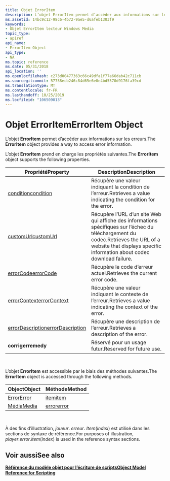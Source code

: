 ```yaml
---
title: Objet ErrorItem
description: L’objet ErrorItem permet d’accéder aux informations sur les erreurs.
ms.assetid: 14bc9c12-98c6-4b72-9ae5-d6afeb1303f9
keywords:
- Objet ErrorItem lecteur Windows Media
topic_type:
- apiref
api_name:
- ErrorItem Object
api_type:
- NA
ms.topic: reference
ms.date: 05/31/2018
api_location: ''
ms.openlocfilehash: c273d00477363c66c49dfa1f77a66dab42c711cb
ms.sourcegitcommit: 57758ecb246c84d65e6e0e4bd5570d9176fa39cd
ms.translationtype: MT
ms.contentlocale: fr-FR
ms.lasthandoff: 10/25/2019
ms.locfileid: "106509013"
---
```

# <a name="erroritem-object"></a><span data-ttu-id="43b77-104">Objet ErrorItem</span><span class="sxs-lookup"><span data-stu-id="43b77-104">ErrorItem Object</span></span>

<span data-ttu-id="43b77-105">L’objet **ErrorItem** permet d’accéder aux informations sur les erreurs.</span><span class="sxs-lookup"><span data-stu-id="43b77-105">The **ErrorItem** object provides a way to access error information.</span></span>

<span data-ttu-id="43b77-106">L’objet **ErrorItem** prend en charge les propriétés suivantes.</span><span class="sxs-lookup"><span data-stu-id="43b77-106">The **ErrorItem** object supports the following properties.</span></span>



| <span data-ttu-id="43b77-107">Propriété</span><span class="sxs-lookup"><span data-stu-id="43b77-107">Property</span></span>                                           | <span data-ttu-id="43b77-108">Description</span><span class="sxs-lookup"><span data-stu-id="43b77-108">Description</span></span>                                                                                     |
|----------------------------------------------------|-------------------------------------------------------------------------------------------------|
| [<span data-ttu-id="43b77-109">condition</span><span class="sxs-lookup"><span data-stu-id="43b77-109">condition</span></span>](erroritem-condition.md)               | <span data-ttu-id="43b77-110">Récupère une valeur indiquant la condition de l’erreur.</span><span class="sxs-lookup"><span data-stu-id="43b77-110">Retrieves a value indicating the condition for the error.</span></span>                                       |
| [<span data-ttu-id="43b77-111">customUrl</span><span class="sxs-lookup"><span data-stu-id="43b77-111">customUrl</span></span>](erroritem-customurl.md)               | <span data-ttu-id="43b77-112">Récupère l’URL d’un site Web qui affiche des informations spécifiques sur l’échec du téléchargement du codec.</span><span class="sxs-lookup"><span data-stu-id="43b77-112">Retrieves the URL of a website that displays specific information about codec download failure.</span></span> |
| [<span data-ttu-id="43b77-113">errorCode</span><span class="sxs-lookup"><span data-stu-id="43b77-113">errorCode</span></span>](erroritem-errorcode.md)               | <span data-ttu-id="43b77-114">Récupère le code d’erreur actuel.</span><span class="sxs-lookup"><span data-stu-id="43b77-114">Retrieves the current error code.</span></span>                                                               |
| [<span data-ttu-id="43b77-115">errorContext</span><span class="sxs-lookup"><span data-stu-id="43b77-115">errorContext</span></span>](erroritem-errorcontext.md)         | <span data-ttu-id="43b77-116">Récupère une valeur indiquant le contexte de l’erreur.</span><span class="sxs-lookup"><span data-stu-id="43b77-116">Retrieves a value indicating the context of the error.</span></span>                                          |
| [<span data-ttu-id="43b77-117">errorDescription</span><span class="sxs-lookup"><span data-stu-id="43b77-117">errorDescription</span></span>](erroritem-errordescription.md) | <span data-ttu-id="43b77-118">Récupère une description de l’erreur.</span><span class="sxs-lookup"><span data-stu-id="43b77-118">Retrieves a description of the error.</span></span>                                                           |
| <span data-ttu-id="43b77-119">**corriger**</span><span class="sxs-lookup"><span data-stu-id="43b77-119">**remedy**</span></span>                                         | <span data-ttu-id="43b77-120">Réservé pour un usage futur.</span><span class="sxs-lookup"><span data-stu-id="43b77-120">Reserved for future use.</span></span>                                                                        |



 

<span data-ttu-id="43b77-121">L’objet **ErrorItem** est accessible par le biais des méthodes suivantes.</span><span class="sxs-lookup"><span data-stu-id="43b77-121">The **ErrorItem** object is accessed through the following methods.</span></span>



| <span data-ttu-id="43b77-122">Object</span><span class="sxs-lookup"><span data-stu-id="43b77-122">Object</span></span>                    | <span data-ttu-id="43b77-123">Méthode</span><span class="sxs-lookup"><span data-stu-id="43b77-123">Method</span></span>                   |
|---------------------------|--------------------------|
| [<span data-ttu-id="43b77-124">Error</span><span class="sxs-lookup"><span data-stu-id="43b77-124">Error</span></span>](error-object.md) | [<span data-ttu-id="43b77-125">item</span><span class="sxs-lookup"><span data-stu-id="43b77-125">item</span></span>](error-item.md)   |
| [<span data-ttu-id="43b77-126">Média</span><span class="sxs-lookup"><span data-stu-id="43b77-126">Media</span></span>](media-object.md) | [<span data-ttu-id="43b77-127">error</span><span class="sxs-lookup"><span data-stu-id="43b77-127">error</span></span>](media-error.md) |



 

<span data-ttu-id="43b77-128">À des fins d’illustration, *joueur*. *erreur*. *Item*(*index*) est utilisé dans les sections de syntaxe de référence.</span><span class="sxs-lookup"><span data-stu-id="43b77-128">For purposes of illustration, *player*.*error*.*item*(*index*) is used in the reference syntax sections.</span></span>

## <a name="see-also"></a><span data-ttu-id="43b77-129">Voir aussi</span><span class="sxs-lookup"><span data-stu-id="43b77-129">See also</span></span>

<dl> <dt>

[<span data-ttu-id="43b77-130">**Référence du modèle objet pour l’écriture de scripts**</span><span class="sxs-lookup"><span data-stu-id="43b77-130">**Object Model Reference for Scripting**</span></span>](object-model-reference-for-scripting.md)
</dt> </dl>

 

 




